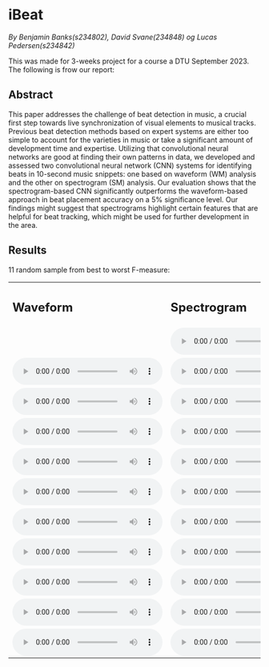 

# iBeat

_By Benjamin Banks(s234802), David Svane(234848) og Lucas Pedersen(s234842)_

This was made for 3-weeks project for a course a DTU September 2023. The following is frow our report:

## Abstract
This paper addresses the challenge of beat detection in music, a crucial first step towards live synchronization of visual elements to musical tracks. Previous beat detection methods based on expert systems are either too simple to account for the varieties in music or take a significant amount of development time and expertise. Utilizing that convolutional neural networks are good at finding their own patterns in data, we developed and assessed two convolutional neural network (CNN) systems for identifying beats in 10-second music snippets: one based on waveform (WM) analysis and the other on spectrogram (SM) analysis. Our evaluation shows that the spectrogram-based CNN significantly outperforms the waveform-based approach in beat placement accuracy on a 5% significance level. Our findings might suggest that spectrograms highlight certain features that are helpful for beat tracking, which might be used for further development in the area.

## Results
11 random sample from best to worst F-measure:





<table>
    <tr>
        <td>
            <h2>Waveform</h2>
        </td>
        <td>
            <h2>Spectrogram</h2>
        </td>
    </tr>
    <tr>
        <td>
                <a href="https://github.com/bforbanks/iBeat/blob/master/audio/spect_1994-967-127000.wav"></a>
        </td>
        <td>
            <audio controls="controls">
                <source type="audio/wav" src="audio/spect_1994-967-127000.wav"></source>
            </audio>
        </td>
    </tr>
    <tr>
        <td>
            <audio controls="controls">
                <source type="audio/wav" src="audio/wav_2003-2109-192000.wav"></source>
                <p>Your browser does not support the audio element.</p>
            </audio>
        </td>
        <td>
            <audio controls="controls">
                <source type="audio/wav" src="audio/spect_2003-2109-192000.wav"></source>
                <p>Your browser does not support the audio element.</p>
            </audio>
        </td>
    </tr>
    <tr>
        <td>
            <audio controls="controls">
                <source type="audio/wav" src="audio/wav_1999-1535-147000.wav"></source>
                <p>Your browser does not support the audio element.</p>
            </audio>
        </td>
        <td>
            <audio controls="controls">
                <source type="audio/wav" src="audio/spect_1999-1535-147000.wav"></source>
                <p>Your browser does not support the audio element.</p>
            </audio>
        </td>
    </tr>
    <tr>
        <td>
            <audio controls="controls">
                <source type="audio/wav" src="audio/wav_2001-1887-0.wav"></source>
                <p>Your browser does not support the audio element.</p>
            </audio>
        </td>
        <td>
            <audio controls="controls">
                <source type="audio/wav" src="audio/spect_2001-1887-0.wav"></source>
                <p>Your browser does not support the audio element.</p>
            </audio>
        </td>
    </tr>
    <tr>
        <td>
            <audio controls="controls">
                <source type="audio/wav" src="audio/wav_2011-3143-166000.wav"></source>
                <p>Your browser does not support the audio element.</p>
            </audio>
        </td>
        <td>
            <audio controls="controls">
                <source type="audio/wav" src="audio/spect_2011-3143-166000.wav"></source>
                <p>Your browser does not support the audio element.</p>
            </audio>
        </td>
    </tr>
    <tr>
        <td>
            <audio controls="controls">
                <source type="audio/wav" src="audio/wav_2002-1946-0.wav"></source>
                <p>Your browser does not support the audio element.</p>
            </audio>
        </td>
        <td>
            <audio controls="controls">
                <source type="audio/wav" src="audio/spect_2002-1946-0.wav"></source>
                <p>Your browser does not support the audio element.</p>
            </audio>
        </td>
    </tr>
    <tr>
        <td>
            <audio controls="controls">
                <source type="audio/wav" src="audio/wav_2015-3701-0.wav"></source>
                <p>Your browser does not support the audio element.</p>
            </audio>
        </td>
        <td>
            <audio controls="controls">
                <source type="audio/wav" src="audio/spect_2015-3701-0.wav"></source>
                <p>Your browser does not support the audio element.</p>
            </audio>
        </td>
    </tr>
    <tr>
        <td>
            <audio controls="controls">
                <source type="audio/wav" src="audio/wav_1996-1166-126000.wav"></source>
                <p>Your browser does not support the audio element.</p>
            </audio>
        </td>
        <td>
            <audio controls="controls">
                <source type="audio/wav" src="audio/spect_1996-1166-126000.wav"></source>
                <p>Your browser does not support the audio element.</p>
            </audio>
        </td>
    </tr>
    <tr>
        <td>
            <audio controls="controls">
                <source type="audio/wav" src="audio/wav_1996-1222-0.wav"></source>
                <p>Your browser does not support the audio element.</p>
            </audio>
        </td>
        <td>
            <audio controls="controls">
                <source type="audio/wav" src="audio/spect_1996-1222-0.wav"></source>
                <p>Your browser does not support the audio element.</p>
            </audio>
        </td>
    </tr>
    <tr>
        <td>
            <audio controls="controls">
                <source type="audio/wav" src="audio/wav_2010-3030-103000.wav"></source>
                <p>Your browser does not support the audio element.</p>
            </audio>
        </td>
        <td>
            <audio controls="controls">
                <source type="audio/wav" src="audio/spect_2010-3030-103000.wav"></source>
                <p>Your browser does not support the audio element.</p>
            </audio>
        </td>
    </tr>
    <tr>
        <td>
            <audio controls="controls">
                <source type="audio/wav" src="audio/wav_2018-4033-66000.wav"></source>
                <p>Your browser does not support the audio element.</p>
            </audio>
        </td>
        <td>
            <audio controls="controls">
                <source type="audio/wav" src="audio/spect_2018-4033-66000.wav"></source>
                <p>Your browser does not support the audio element.</p>
            </audio>
        </td>
    </tr>
</table>